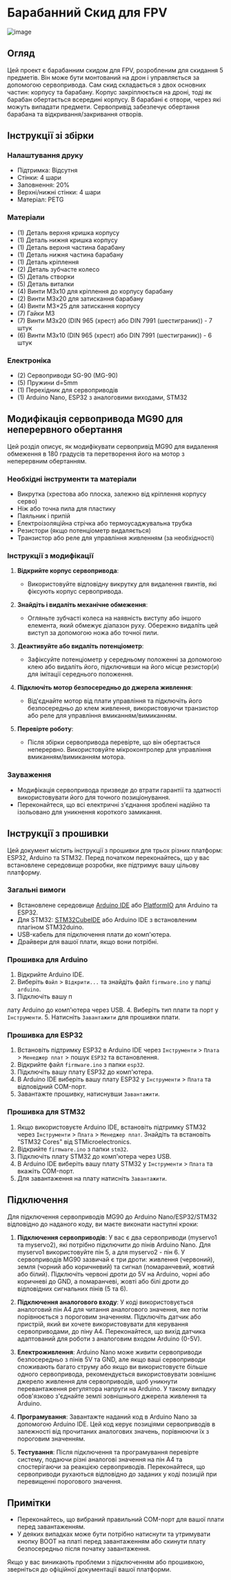 # Барабанний Скид для FPV

![image](images/image.jpg)


## Огляд

Цей проект є барабанним скидом для FPV, розробленим для скидання 5 предметів. Він може бути монтований на дрон і управляється за допомогою сервопривода. Сам скид складається з двох основних частин: корпусу та барабану. Корпус закріплюється на дроні, тоді як барабан обертається всередині корпусу. В барабані є отвори, через які можуть випадати предмети. Сервопривід забезпечує обертання барабана та відкривання/закривання отворів.

## Інструкції зі збірки

### Налаштування друку

- Підтримка: Відсутня
- Стінки: 4 шари
- Заповнення: 20%
- Верхні/нижні стінки: 4 шари
- Матеріал: PETG

### Матеріали

- (1) Деталь верхня кришка корпусу
- (1) Деталь нижня кришка корпусу
- (1) Деталь верхня частина барабану
- (1) Деталь нижня частина барабану
- (1) Деталь кріплення
- (2) Деталь зубчасте колесо
- (5) Деталь створки
- (5) Деталь виталки
- (4) Винти М3х10 для кріплення до корпусу барабану
- (2) Винти М3х20 для затискання барабану
- (4) Винти М3×25 для затискання корпусу
- (7) Гайки M3
- (7) Винти M3x20 (DIN 965 (хрест) або DIN 7991 (шестиграник)) - 7 штук
- (6) Винти M3x10 (DIN 965 (хрест) або DIN 7991 (шестиграник)) - 6 штук


### Електроніка

- (2) Сервоприводи SG-90 (MG-90)
- (5) Пружини d=5mm
- (1) Перехідник для сервоприводів
- (1) Arduino Nano, ESP32 з аналоговими виходами, STM32

## Модифікація сервопривода MG90 для неперервного обертання

Цей розділ описує, як модифікувати сервопривід MG90 для видалення обмеження в 180 градусів та перетворення його на мотор з неперервним обертанням.

### Необхідні інструменти та матеріали

- Викрутка (хрестова або плоска, залежно від кріплення корпусу серво)
- Ніж або точна пила для пластику
- Паяльник і припій
- Електроізоляційна стрічка або термоусаджувальна трубка
- Резистори (якщо потенціометр видаляється)
- Транзистор або реле для управління живленням (за необхідності)

### Інструкції з модифікації

1. **Відкрийте корпус сервопривода**:
   - Використовуйте відповідну викрутку для видалення гвинтів, які фіксують корпус сервопривода.

2. **Знайдіть і видаліть механічне обмеження**:
   - Огляньте зубчасті колеса на наявність виступу або іншого елемента, який обмежує діапазон руху. Обережно видаліть цей виступ за допомогою ножа або точної пили.

3. **Деактивуйте або видаліть потенціометр**:
   - Зафіксуйте потенціометр у середньому положенні за допомогою клею або видаліть його, підключивши на його місце резистор(и) для імітації середнього положення.

4. **Підключіть мотор безпосередньо до джерела живлення**:
   - Від'єднайте мотор від плати управління та підключіть його безпосередньо до клем живлення, використовуючи транзистор або реле для управління вмиканням/вимиканням.

5. **Перевірте роботу**:
   - Після збірки сервопривода перевірте, що він обертається неперервно. Використовуйте мікроконтролер для управління вмиканням/вимиканням мотора.

### Зауваження

- Модифікація сервопривода призведе до втрати гарантії та здатності використовувати його для точного позиціонування.
- Переконайтеся, що всі електричні з'єднання зроблені надійно та ізольовано для уникнення короткого замикання.

## Інструкції з прошивки

Цей документ містить інструкції з прошивки для трьох різних платформ: ESP32, Arduino та STM32. Перед початком переконайтесь, що у вас встановлене середовище розробки, яке підтримує вашу цільову платформу.

### Загальні вимоги

- Встановлене середовище [Arduino IDE](https://www.arduino.cc/en/software) або [PlatformIO](https://platformio.org/platformio-ide) для Arduino та ESP32.
- Для STM32: [STM32CubeIDE](https://www.st.com/en/development-tools/stm32cubeide.html) або Arduino IDE з встановленим плагіном STM32duino.
- USB-кабель для підключення плати до комп'ютера.
- Драйвери для вашої плати, якщо вони потрібні.

### Прошивка для Arduino

1. Відкрийте Arduino IDE.
2. Виберіть `Файл` > `Відкрити...` та знайдіть файл `firmware.ino` у папці `arduino`.
3. Підключіть вашу п

лату Arduino до комп'ютера через USB.
4. Виберіть тип плати та порт у `Інструменти`.
5. Натисніть `Завантажити` для прошивки плати.

### Прошивка для ESP32

1. Встановіть підтримку ESP32 в Arduino IDE через `Інструменти` > `Плата` > `Менеджер плат` > пошук `ESP32` та встановлення.
2. Відкрийте файл `firmware.ino` з папки `esp32`.
3. Підключіть вашу плату ESP32 до комп'ютера.
4. В Arduino IDE виберіть вашу плату ESP32 у `Інструменти` > `Плата` та відповідний COM-порт.
5. Завантажте прошивку, натиснувши `Завантажити`.

### Прошивка для STM32

1. Якщо використовуєте Arduino IDE, встановіть підтримку STM32 через `Інструменти` > `Плата` > `Менеджер плат`. Знайдіть та встановіть "STM32 Cores" від STMicroelectronics.
2. Відкрийте `firmware.ino` з папки `stm32`.
3. Підключіть плату STM32 до комп'ютера через USB.
4. В Arduino IDE виберіть вашу плату STM32 у `Інструменти` > `Плата` та вкажіть COM-порт.
5. Для завантаження на плату натисніть `Завантажити`.

## Підключення

Для підключення сервоприводів MG90 до Arduino Nano/ESP32/STM32 відповідно до наданого коду, ви маєте виконати наступні кроки:

1. **Підключення сервоприводів**: У вас є два сервоприводи (myservo1 та myservo2), які потрібно підключити до пінів Arduino Nano. Для myservo1 використовуйте пін 5, а для myservo2 - пін 6. У сервоприводів MG90 зазвичай є три дроти: живлення (червоний), земля (чорний або коричневий) та сигнал (помаранчевий, жовтий або білий). Підключіть червоні дроти до 5V на Arduino, чорні або коричневі до GND, а помаранчеві, жовті або білі дроти до відповідних сигнальних пінів (5 та 6).

2. **Підключення аналогового входу**: У коді використовується аналоговий пін A4 для читання аналогового значення, яке потім порівнюється з пороговим значенням. Підключіть датчик або пристрій, який ви хочете використовувати для керування сервоприводами, до піну A4. Переконайтеся, що вихід датчика адаптований для роботи з аналоговим входом Arduino (0-5V).

3. **Електроживлення**: Arduino Nano може живити сервоприводи безпосередньо з пінів 5V та GND, але якщо ваші сервоприводи споживають багато струму або якщо ви використовуєте більше одного сервопривода, рекомендується використовувати зовнішнє джерело живлення для сервоприводів, щоб уникнути перевантаження регулятора напруги на Arduino. У такому випадку обов'язково з'єднайте землі зовнішнього джерела живлення та Arduino.

4. **Програмування**: Завантажте наданий код в Arduino Nano за допомогою Arduino IDE. Цей код керує позиціями сервоприводів в залежності від прочитаних аналогових значень, порівнюючи їх з пороговим значенням.

5. **Тестування**: Після підключення та програмування перевірте систему, подаючи різні аналогові значення на пін A4 та спостерігаючи за реакцією сервоприводів. Переконайтеся, що сервоприводи рухаються відповідно до заданих у коді позицій при перевищенні порогового значення.

## Примітки

- Переконайтесь, що вибраний правильний COM-порт для вашої плати перед завантаженням.
- У деяких випадках може бути потрібно натиснути та утримувати кнопку BOOT на платі перед завантаженням або скинути плату безпосередньо після початку завантаження.

Якщо у вас виникають проблеми з підключенням або прошивкою, зверніться до офіційної документації вашої платформи.
